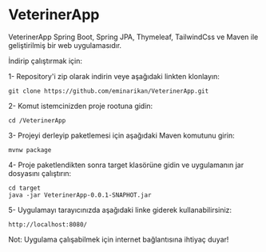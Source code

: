 # VeterinerApp

VeterinerApp Spring Boot, Spring JPA, Thymeleaf, TailwindCss ve Maven ile geliştirilmiş bir web uygulamasıdır.

İndirip çalıştırmak için:

  1- Repository'i zip olarak indirin veye aşağıdaki linkten klonlayın:
  	
	git clone https://github.com/eminarikan/VeterinerApp.git
	  
  2- Komut istemcinizden proje rootuna gidin:
  	
	cd /VeterinerApp
	  
  3- Projeyi derleyip paketlemesi için aşağıdaki Maven komutunu girin:
  	
	mvnw package
	  
  4- Proje paketlendikten sonra target klasörüne gidin ve uygulamanın jar dosyasını çalıştırın:
  	
	cd target
	java -jar VeterinerApp-0.0.1-SNAPHOT.jar
	  
  5- Uygulamayı tarayıcınızda aşağıdaki linke giderek kullanabilirsiniz:
  	
	http://localhost:8080/
	
Not: Uygulama çalışabilmek için internet bağlantısına ihtiyaç duyar!
